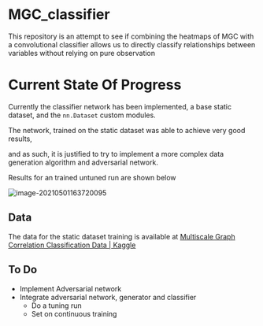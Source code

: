 # MGC_classifier
This repository is an attempt to see if combining the heatmaps of MGC with a convolutional classifier allows us to directly classify relationships between variables without relying on pure observation



# Current State Of Progress

Currently the classifier network has been implemented, a base static dataset, and the `nn.Dataset` custom modules. 

The network, trained on the static dataset was able to achieve very good results, 

and as such, it is justified to try to implement a more complex data generation algorithm and adversarial network.

Results for an trained untuned run are shown below

![image-20210501163720095](C:\Users\walth\AppData\Roaming\Typora\typora-user-images\image-20210501163720095.png)

## Data

The data for the static dataset training is available at [Multiscale Graph Correlation Classification Data | Kaggle](https://www.kaggle.com/waltherwjohnson/multiscale-graph-correlation-classification-data)



## To Do

- Implement Adversarial network
- Integrate adversarial network, generator and classifier
  - Do a tuning run
  - Set on continuous training